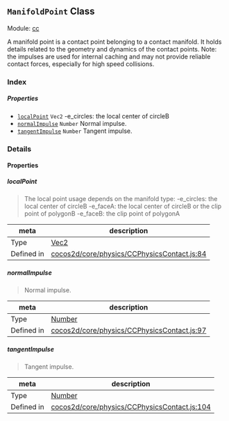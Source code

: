 ## `ManifoldPoint` Class



Module: [cc](../modules/cc.md)


A manifold point is a contact point belonging to a contact manifold.
It holds details related to the geometry and dynamics of the contact points.
Note: the impulses are used for internal caching and may not
provide reliable contact forces, especially for high speed collisions.



### Index

##### Properties

  - [`localPoint`](#localpoint) `Vec2` -e_circles: the local center of circleB
  - [`normalImpulse`](#normalimpulse) `Number` Normal impulse.
  - [`tangentImpulse`](#tangentimpulse) `Number` Tangent impulse.





### Details


#### Properties


##### localPoint

> The local point usage depends on the manifold type:
-e_circles: the local center of circleB
-e_faceA: the local center of circleB or the clip point of polygonB
-e_faceB: the clip point of polygonA

| meta | description |
|------|-------------|
| Type | <a href="../classes/Vec2.html" class="crosslink">Vec2</a> |
| Defined in | [cocos2d/core/physics/CCPhysicsContact.js:84](https://github.com/cocos-creator/engine/blob/98967f5e8c458e65203b56f900ee34c8ea836e72/cocos2d/core/physics/CCPhysicsContact.js#L84) |



##### normalImpulse

> Normal impulse.

| meta | description |
|------|-------------|
| Type | <a href="https://developer.mozilla.org/en/JavaScript/Reference/Global_Objects/Number" class="crosslink external" target="_blank">Number</a> |
| Defined in | [cocos2d/core/physics/CCPhysicsContact.js:97](https://github.com/cocos-creator/engine/blob/98967f5e8c458e65203b56f900ee34c8ea836e72/cocos2d/core/physics/CCPhysicsContact.js#L97) |



##### tangentImpulse

> Tangent impulse.

| meta | description |
|------|-------------|
| Type | <a href="https://developer.mozilla.org/en/JavaScript/Reference/Global_Objects/Number" class="crosslink external" target="_blank">Number</a> |
| Defined in | [cocos2d/core/physics/CCPhysicsContact.js:104](https://github.com/cocos-creator/engine/blob/98967f5e8c458e65203b56f900ee34c8ea836e72/cocos2d/core/physics/CCPhysicsContact.js#L104) |






